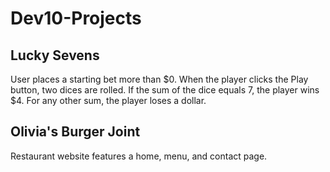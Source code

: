 # Dev10-Projects

## Lucky Sevens

User places a starting bet more than $0. When the player clicks the Play button, two dices are rolled. If the sum of the dice equals 7, the player wins $4. For any other sum, the player loses a dollar. 


## Olivia's Burger Joint

Restaurant website features a home, menu, and contact page.